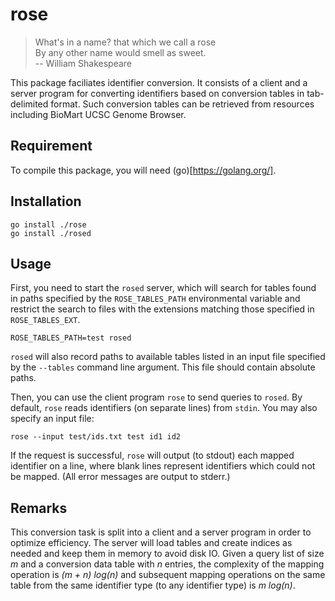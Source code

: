 # rose

> What's in a name? that which we call a rose  
> By any other name would smell as sweet.  
> -- William Shakespeare

This package faciliates identifier conversion. It consists of a client and a
server program for converting identifiers based on conversion tables in
tab-delimited format. Such conversion tables can be retrieved from
resources including BioMart UCSC Genome Browser.

## Requirement

To compile this package, you will need (go)[https://golang.org/].

## Installation

    go install ./rose
    go install ./rosed

## Usage

First, you need to start the `rosed` server, which will search for tables found
in paths specified by the `ROSE_TABLES_PATH` environmental variable and restrict
the search to files with the extensions matching those specified in
`ROSE_TABLES_EXT`.

    ROSE_TABLES_PATH=test rosed

`rosed` will also record paths to available tables listed in an input file
specified by the `--tables` command line argument. This file should contain
absolute paths.

Then, you can use the client program `rose` to send queries to `rosed`. By
default, `rose` reads identifiers (on separate lines) from `stdin`. You may
also specify an input file:

    rose --input test/ids.txt test id1 id2

If the request is successful, `rose` will output (to stdout) each mapped
identifier on a line, where blank lines represent identifiers which could not be
mapped. (All error messages are output to stderr.)

## Remarks

This conversion task is split into a client and a server program in order to
optimize efficiency. The server will load tables and create indices as needed and
keep them in memory to avoid disk IO. Given a query list of size *m* and a
conversion data table with *n* entries, the complexity of the mapping operation
is *(m + n) log(n)* and subsequent mapping operations on the same table from the
same identifier type (to any identifier type) is *m log(n)*.

